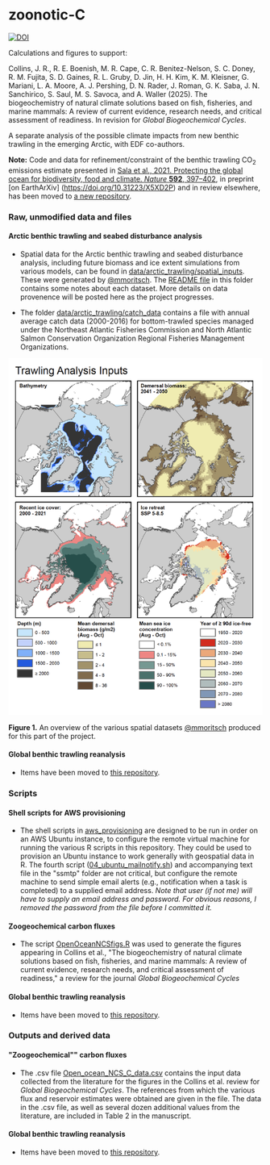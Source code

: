 # zoonotic-C
[![DOI](https://zenodo.org/badge/500670439.svg)](https://doi.org/10.5281/zenodo.15116506)

Calculations and figures to support:

Collins, J. R., R. E. Boenish, M. R. Cape, C. R. Benitez-Nelson, S. C. Doney, R. M. Fujita, S. D. Gaines, R. L. Gruby, D. Jin, H. H. Kim, K. M. Kleisner, G. Mariani, L. A. Moore, A. J. Pershing, D. N. Rader, J. Roman, G. K. Saba, J. N. Sanchirico, S. Saul, M. S. Savoca, and A. Waller (2025). The biogeochemistry of natural climate solutions based on fish, fisheries, and marine mammals: A review of current evidence, research needs, and critical assessment of readiness. In revision for *Global Biogeochemical Cycles*.

A separate analysis of the possible climate impacts from new benthic trawling in the emerging Arctic, with EDF co-authors.

**Note:** Code and data for refinement/constraint of the benthic trawling CO<sub>2</sub> emissions estimate presented in [Sala et al., 2021. Protecting the global ocean for biodiversity, food and climate. *Nature* **592**, 397–402](https://doi.org/10.1038/s41586-021-03371-z), in preprint [on EarthArXiv] (https://doi.org/10.31223/X5XD2P) and in review elsewhere, has been moved to [a new repository](https://github.com/jamesrco/global-trawling-CO2).

### Raw, unmodified data and files

#### Arctic benthic trawling and seabed disturbance analysis 

* Spatial data for the Arctic benthic trawling and seabed disturbance analysis, including future biomass and ice extent simulations from various models, can be found in [data/arctic_trawling/spatial_inputs](data/arctic_trawling/spatial_inputs). These were generated by [@mmoritsch](https://github.com/mmoritsch). The [README file](data/arctic_trawling/spatial_inputs/README.txt) in this folder contains some notes about each dataset. More details on data provenence will be posted here as the project progresses.

* The folder [data/arctic_trawling/catch_data](data/arctic_trawling/catch_data) contains a file with annual average catch data (2000-2016) for bottom-trawled species managed under the Northeast Atlantic Fisheries Commission and North Atlantic Salmon Conservation Organization Regional Fisheries Management Organizations.

![](data/arctic_trawling/spatial_inputs/trawling_analysis_input_maps.png)
    
**Figure 1.** An overview of the various spatial datasets [@mmoritsch](https://github.com/mmoritsch) produced for this part of the project.

#### Global benthic trawling reanalysis

* Items have been moved to [this repository](https://github.com/jamesrco/global-trawling-CO2).

### Scripts

#### Shell scripts for AWS provisioning

* The shell scripts in [aws_provisioning](aws_provisioning) are designed to be run in order on an AWS Ubuntu instance, to configure the remote virtual machine for running the various R scripts in this repository. They could be used to provision an Ubuntu instance to work generally with geospatial data in R. The fourth script ([04_ubuntu_mailnotify.sh](aws_provisioning/04_ubuntu_mailnotify.sh)) and accompanying text file in the "ssmtp" folder are not critical, but configure the remote machine to send simple email alerts (e.g., notification when a task is completed) to a supplied email address. *Note that user (if not me) will have to supply an email address and password. For obvious reasons, I removed the password from the file before I committed it.* 

#### Zoogeochemical carbon fluxes

* The script [OpenOceanNCSfigs.R](OpenOceanNCSfigs.R) was used to generate the figures appearing in Collins et al., "The biogeochemistry of natural climate solutions based on fish, fisheries, and marine mammals: A review of current evidence, research needs, and critical assessment of readiness," a review for the journal *Global Biogeochemical Cycles*

#### Global benthic trawling reanalysis

* Items have been moved to [this repository](https://github.com/jamesrco/global-trawling-CO2).

### Outputs and derived data

#### "Zoogeochemical"" carbon fluxes

* The .csv file [Open_ocean_NCS_C_data.csv](data/Open_ocean_NCS_C_data.csv) contains the input data collected from the literature for the figures in the Collins et al. review for *Global Biogeochemical Cycles*. The references from which the various flux and reservoir estimates were obtained are given in the file. The data in the .csv file, as well as several dozen additional values from the literature, are included in Table 2 in the manuscript. 

#### Global benthic trawling reanalysis

* Items have been moved to [this repository](https://github.com/jamesrco/global-trawling-CO2).
